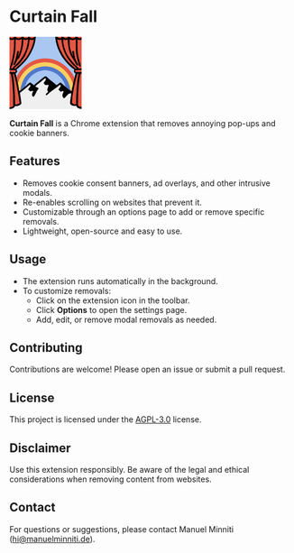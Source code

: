 # Curtain Fall

![Curtain Fall extension icon](icons/icon-128.png)

**Curtain Fall** is a Chrome extension that removes annoying pop-ups and cookie banners.

## Features

-   Removes cookie consent banners, ad overlays, and other intrusive modals.
-   Re-enables scrolling on websites that prevent it.
-   Customizable through an options page to add or remove specific removals.
-   Lightweight, open-source and easy to use.

## Usage

-   The extension runs automatically in the background.
-   To customize removals:
    -   Click on the extension icon in the toolbar.
    -   Click **Options** to open the settings page.
    -   Add, edit, or remove modal removals as needed.

## Contributing

Contributions are welcome! Please open an issue or submit a pull request.

## License

This project is licensed under the [AGPL-3.0](https://www.gnu.org/licenses/agpl-3.0.html) license.

## Disclaimer

Use this extension responsibly. Be aware of the legal and ethical considerations when removing content from websites.

## Contact

For questions or suggestions, please contact Manuel Minniti (hi@manuelminniti.de).
